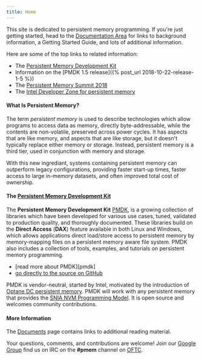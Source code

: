 ```yaml
---
title: Home
---
```


This site is dedicated to persistent memory programming.  If you're just
getting started, head to the [Documentation Area](https://docs.pmem.io)
for links to background information, a Getting Started Guide, and lots
of additional information.

Here are some of the top links to related information:

* The [Persistent Memory Development Kit](/pmdk/)
* Information on the [PMDK 1.5 release]({% post_url 2018-10-22-release-1-5 %})
* The [Persistent Memory Summit 2018](https://www.snia.org/pm-summit)
* The [Intel Developer Zone for persistent memory](https://software.intel.com/en-us/persistent-memory)


#### What Is Persistent Memory?

The term _persistent memory_ is used to describe technologies which
allow programs to access data as memory, directly byte-addressable,
while the contents are non-volatile, preserved across power cycles.  It
has aspects that are like memory, and aspects that are like storage, but
it doesn't typically replace either memory or storage.  Instead, persistent
memory is a third tier, used in conjunction with memory and storage.

With this new ingrediant, systems containing persistent memory can
outperform legacy configurations, providing faster start-up times,
faster access to large in-memory datasets, and often improved total cost of
ownership.


#### The [Persistent Memory Development Kit](/pmdk/)

The **Persistent Memory Development Kit** [PMDK](/pmdk/),
is a growing collection of libraries which have been
developed for various use cases, tuned, validated to production quality,
and thoroughly documented.  These libraries build on the
**Direct Access** (**DAX**) feature available in both Linux and Windows,
which allows applications direct load/store access to persistent memory by
memory-mapping files on a persistent memory aware file system.
PMDK also includes a collection of tools, examples, and tutorials
on persistent memory programming.

* [read more about PMDK][pmdk]
* [go directly to the source on GitHub](https://github.com/pmem/pmdk/)

PMDK is vendor-neutral, started by Intel,
motivated by the introduction of [Optane DC persistent
memory](https://www.intel.com/content/www/us/en/architecture-and-technology/optane-dc-persistent-memory.html).
PMDK will work with any persistent
memory that provides the [SNIA NVM Programming Model](https://www.snia.org/sites/default/files/technical_work/final/NVMProgrammingModel_v1.2.pdf).
It is open source and welcomes community contributions.


#### More Information

The [Documents](/documents/) page contains links to additional
reading material.

Your questions, comments, and contributions are welcome!  Join our
[Google Group](http://groups.google.com/group/pmem) find us on
IRC on the **#pmem** channel on [OFTC](http://www.oftc.net).
